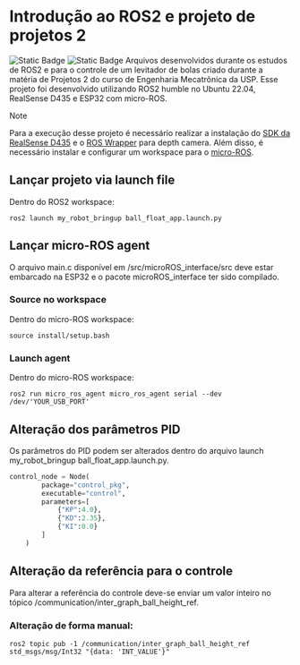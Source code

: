 <h1> Introdução ao ROS2 e projeto de projetos 2 </h1>
<img alt="Static Badge" src="https://img.shields.io/badge/license-MIT-green"> <img alt="Static Badge" src="https://img.shields.io/badge/release_date-december-blue">
Arquivos desenvolvidos durante os estudos de ROS2 e para o controle de um levitador de bolas criado durante a matéria de Projetos 2 do curso de Engenharia Mecatrônica da USP. Esse projeto foi desenvolvido utilizando ROS2 humble no Ubuntu 22.04, RealSense D435 e ESP32 com micro-ROS.

> [!NOTE]
> Para a execução desse projeto é necessário realizar a instalação do [SDK da RealSense D435](https://dev.intelrealsense.com/docs/compiling-librealsense-for-linux-ubuntu-guide) e o [ROS Wrapper](https://github.com/IntelRealSense/realsense-ros) para depth camera. Além disso, é necessário instalar e configurar um workspace para o [micro-ROS](https://github.com/micro-ROS/).
<h2> Lançar projeto via launch file </h2> 

Dentro do ROS2 workspace:
```
ros2 launch my_robot_bringup ball_float_app.launch.py
```

<h2> Lançar micro-ROS agent </h2> 
O arquivo main.c disponível em /src/microROS_interface/src deve estar embarcado na ESP32 e o pacote microROS_interface ter sido compilado.

<h3> Source no workspace </h3>
Dentro do micro-ROS workspace:

```
source install/setup.bash
```

<h3> Launch agent </h3>
Dentro do micro-ROS workspace:

```
ros2 run micro_ros_agent micro_ros_agent serial --dev /dev/'YOUR_USB_PORT'
```

<h2> Alteração dos parâmetros PID </h2> 
Os parâmetros do PID podem ser alterados dentro do arquivo launch my_robot_bringup ball_float_app.launch.py.

```python
control_node = Node(
        package="control_pkg",
        executable="control",
        parameters=[
            {"KP":4.0},
            {"KD":2.35},
            {"KI":0.0}
        ]
    )
```


<h2> Alteração da referência para o controle </h2> 
Para alterar a referência do controle deve-se enviar um valor inteiro no tópico /communication/inter_graph_ball_height_ref.


<h3> Alteração de forma manual: </h3>

```
ros2 topic pub -1 /communication/inter_graph_ball_height_ref std_msgs/msg/Int32 "{data: 'INT_VALUE'}"
```

